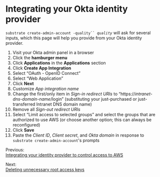 # Integrating your Okta identity provider

`substrate create-admin-account -quality`` `_`quality`_ will ask for several inputs, which this page will help you provide from your Okta identity provider.

1. Visit your Okta admin panel in a browser
2. Click the **hamburger menu**
3. Click **Applications** in the **Applications** section
4. Click **Create App Integration**
5. Select “OAuth - OpenID Connect”
6. Select “Web Application”
7. Click **Next**
8. Customize _App integration name_
9. Change the first/only item in _Sign-in redirect URIs_ to “https://_intranet-dns-domain-name_/login” (substituting your just-purchased or just-transferred Intranet DNS domain name)
10. Remove all _Sign-out redirect URIs_
11. Select “Limit access to selected groups” and select the groups that are authorized to use AWS (or choose another option; this can always be reconfigured)
12. Click **Save**
13. Paste the _Client ID_, _Client secret_, and _Okta domain_ in response to `substrate create-admin-account`'s prompts

Previous:\
[Integrating your identity provider to control access to AWS](../../integrating-your-identity-provider/)

Next:\
[Deleting unnecessary root access keys](../../deleting-unnecessary-root-access-keys/)
